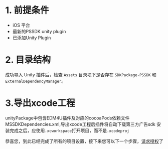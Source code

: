 # 1. 前提条件
- iOS 平台
- 最新的PSSDK unity plugin
- 已添加Unity Plugin

# 2. 目录结构
成功导入 Unity 插件后，检查 `Assets` 目录项下是否存在 `SDKPackage-PSSDK` 和`ExternalDependencyManager`。

# 3.导出xcode工程
unityPackage中包含EDM4U插件及对应的cocoaPods依赖文件 MSSDKDependencies.xml,导出xcode工程后插件将自动下载第三方广告sdk
安装完成之后，应使用`.xcworkspace`打开项目，而不是`.xcodeproj`

恭喜您，到此已经完成了所有的项目设置，接下来您可以下一个步骤，[请求授权](/pssdk/unity/unity_request.md)了
